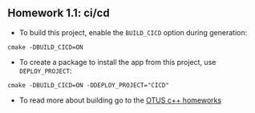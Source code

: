 ## Homework 1.1: ci/cd

* To build this project, enable the `BUILD_CICD` option during generation:
```
cmake -DBUILD_CICD=ON
```
* To create a package to install the app from this project, use `DEPLOY_PROJECT`:
```
cmake -DBUILD_CICD=ON -DDEPLOY_PROJECT="CICD"
```
* To read more about building go to the [OTUS c++ homeworks](https://github.com/jketra/otus_cpp#building)
